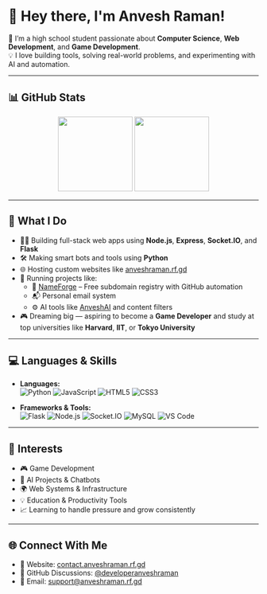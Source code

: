 # 👋 Hey there, I'm Anvesh Raman!

🎯 I’m a high school student passionate about **Computer Science**, **Web Development**, and **Game Development**.  
💡 I love building tools, solving real-world problems, and experimenting with AI and automation.

---

## 📊 GitHub Stats

<p align="center">
  <img src="https://github-readme-stats.vercel.app/api?username=developeranveshraman&show_icons=true&theme=radical" height="150" />
  <img src="https://streak-stats.demolab.com?user=developeranveshraman&theme=radical" height="150" />
</p>

---

## 🧠 What I Do

- 👨‍💻 Building full-stack web apps using **Node.js**, **Express**, **Socket.IO**, and **Flask**
- 🛠 Making smart bots and tools using **Python**
- 🌐 Hosting custom websites like [anveshraman.rf.gd](https://anveshraman.rf.gd)
- 🚀 Running projects like:
  - 🔧 [NameForge](https://github.com/developeranveshraman/nameforge) – Free subdomain registry with GitHub automation
  - 📬 Personal email system
  - ⚙️ AI tools like [AnveshAI](https://github.com/developeranveshraman/anveshai) and content filters
- 🎮 Dreaming big — aspiring to become a **Game Developer** and study at top universities like **Harvard**, **IIT**, or **Tokyo University**

---

## 💻 Languages & Skills

- **Languages:**  
  ![Python](https://img.shields.io/badge/-Python-3776AB?style=flat&logo=python&logoColor=white)
  ![JavaScript](https://img.shields.io/badge/-JavaScript-F7DF1E?style=flat&logo=javascript&logoColor=black)
  ![HTML5](https://img.shields.io/badge/-HTML5-E34F26?style=flat&logo=html5&logoColor=white)
  ![CSS3](https://img.shields.io/badge/-CSS3-1572B6?style=flat&logo=css3&logoColor=white)

- **Frameworks & Tools:**  
  ![Flask](https://img.shields.io/badge/-Flask-000000?style=flat&logo=flask&logoColor=white)
  ![Node.js](https://img.shields.io/badge/-Node.js-339933?style=flat&logo=nodedotjs&logoColor=white)
  ![Socket.IO](https://img.shields.io/badge/-Socket.IO-010101?style=flat&logo=socket.io&logoColor=white)
  ![MySQL](https://img.shields.io/badge/-MySQL-4479A1?style=flat&logo=mysql&logoColor=white)
  ![VS Code](https://img.shields.io/badge/-VS%20Code-007ACC?style=flat&logo=visual-studio-code&logoColor=white)

---

## 🧩 Interests

- 🎮 Game Development
- 🤖 AI Projects & Chatbots
- 🌍 Web Systems & Infrastructure
- 💡 Education & Productivity Tools
- 📈 Learning to handle pressure and grow consistently

---

## 🌐 Connect With Me

- 🔗 Website: [contact.anveshraman.rf.gd](https://contact.anveshraman.rf.gd)
- 💬 GitHub Discussions: [@developeranveshraman](https://github.com/developeranveshraman)
- 📧 Email: [support@anveshraman.rf.gd](support@anveshraman.rf.gd)
